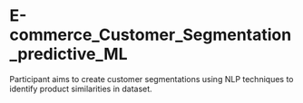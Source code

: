 # E-commerce_Customer_Segmentation_predictive_ML
Participant aims to create customer segmentations using NLP techniques to identify product similarities in dataset.
